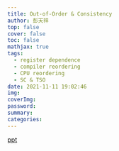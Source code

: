 ```yaml
---
title: Out-of-Order & Consistency
author: 彭天祥
top: false
cover: false
toc: false
mathjax: true
tags:
  - register dependence
  - compiler reordering
  - CPU reordering
  - SC & TSO
date: 2021-11-11 19:02:46
img:
coverImg:
password:
summary:
categories:
---
```


[ppt](/share/ppts/Out-of-Order-Consistency.pptx)